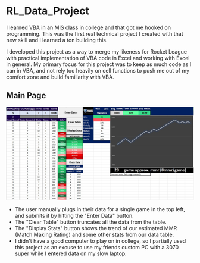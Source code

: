 # RL_Data_Project
I learned VBA in an MIS class in college and that got me hooked on programming. This was the first real technical project I created with that new skill and I learned a ton building this.

I developed this project as a way to merge my likeness for Rocket League with practical implementation of VBA code in Excel and working with Excel in general. My primary focus for this project was to keep as much code as I can in VBA, and not rely too heavily on cell functions to push me out of my comfort zone and build familiarity with VBA.

## Main Page<br />
<img src="images/sheet.jpg" alt="Example Image 2" width="1000"><br />
- The user manually plugs in their data for a single game in the top left, and submits it by hitting the "Enter Data" button.
- The "Clear Table" button truncates all the data from the table.
- The "Display Stats" button shows the trend of our estimated MMR (Match Making Rating) and some other stats from our data table.
- I didn't have a good computer to play on in college, so I partially used this project as an excuse to use my friends custom PC with a 3070 super while I entered data on my slow laptop.